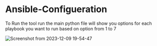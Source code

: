 # Ansible-Configueration

To Run the tool run the main python file will show you options for each playbook you want to run based on option from 1 to 7

![Screenshot from 2023-12-09 19-54-47](https://github.com/amikha33/Ansible-Configueration/assets/46167070/0f4a777d-068c-4782-bec2-00683b6374a2)
